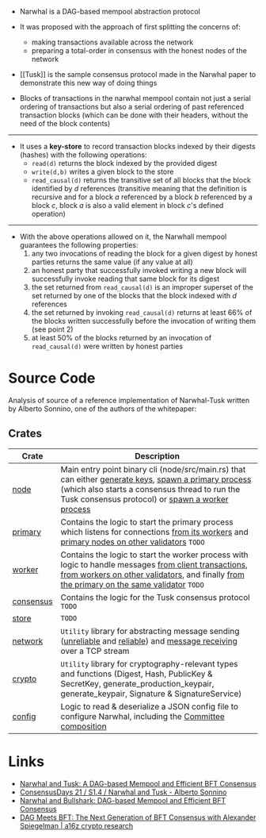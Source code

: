 
- Narwhal is a DAG-based mempool abstraction protocol

- It was proposed with the approach of first splitting the concerns of:
  + making transactions available across the network
  + preparing a total-order in consensus with the honest nodes of the network
- [[Tusk]] is the sample consensus protocol made in the Narwhal paper to demonstrate this new way of doing things 
  
- Blocks of transactions in the narwhal mempool contain not just a serial ordering of transactions but also a serial ordering of past referenced transaction blocks (which can be done with their headers, without the need of the block contents)

---

- It uses a __key-store__ to record transaction blocks indexed by their digests (hashes) with the following operations:
  + `read(d)` returns the block indexed by the provided digest
  + `write(d,b)` writes a given block to the store
  + `read_causal(d)` returns the transitive set of all blocks that the block identified by _d_ references (transitive meaning that the definition is recursive and for a block *a* referenced by a block *b* referenced by a block *c*, block *a* is also a valid element in block *c*'s defined operation)

---

- With the above operations allowed on it, the Narwhall mempool guarantees the following properties:
  1. any two invocations of reading the block for a given digest by honest parties returns the same value (if any value at all)
  2. an honest party that successfully invoked writing a new block will successfully invoke reading that same block for its digest
  3. the set returned from `read_causal(d)` is an improper superset of the set returned by one of the blocks that the block indexed with _d_ references
  4. the set returned by invoking `read_causal(d)` returns at least 66% of the blocks written successfully before the invocation of writing them (see point 2)
  5. at least 50% of the blocks returned by an invocation of `read_causal(d)` were written by honest parties


# Source Code
Analysis of source of a reference implementation of Narwhal-Tusk written by Alberto Sonnino, one of the authors of the whitepaper:

## Crates

| **Crate** | **Description** |
| --------- | --------------- |
| [node](https://github.com/facebookresearch/narwhal/blob/main/node/src/main.rs#L18) | Main entry point binary cli (node/src/main.rs) that can either [generate keys](https://github.com/facebookresearch/narwhal/blob/main/node/src/main.rs#L59), [spawn a primary process](https://github.com/facebookresearch/narwhal/blob/main/node/src/main.rs#L100) (which also starts a consensus thread to run the Tusk consensus protocol) or [spawn a worker process](https://github.com/facebookresearch/narwhal/blob/main/node/src/main.rs#L124) |
| [primary](https://github.com/facebookresearch/narwhal/blob/main/primary/src/primary.rs#L61) | Contains the logic to start the primary process which listens for connections [from its workers](https://github.com/facebookresearch/narwhal/blob/main/primary/src/primary.rs#L110) and [primary nodes on other validators](https://github.com/facebookresearch/narwhal/blob/main/primary/src/primary.rs#L91) `TODO`|
| [worker](https://github.com/facebookresearch/narwhal/blob/main/worker/src/worker.rs#L42) | Contains the logic to start the worker process with logic to handle messages [from client transactions](https://github.com/facebookresearch/narwhal/blob/main/worker/src/worker.rs#L137), [from workers on other validators](https://github.com/facebookresearch/narwhal/blob/main/worker/src/worker.rs#L197), and finally [from the primary on the same validator](https://github.com/facebookresearch/narwhal/blob/main/worker/src/worker.rs#L102) `TODO`|
| [consensus](https://github.com/facebookresearch/narwhal/blob/main/consensus/src/lib.rs#L63) | Contains the logic for the Tusk consensus protocol `TODO` |
| [store](https://github.com/facebookresearch/narwhal/blob/main/store/src/lib.rs#L23) | `TODO` |
| [network](https://github.com/facebookresearch/narwhal/tree/main/network/src) | `Utility` library for abstracting message sending ([unreliable](https://github.com/facebookresearch/narwhal/blob/main/network/src/simple_sender.rs#L20) and [reliable](https://github.com/facebookresearch/narwhal/blob/main/network/src/reliable_sender.rs#L27)) and [message receiving](https://github.com/facebookresearch/narwhal/blob/main/network/src/receiver.rs#L29) over a TCP stream |
| [crypto](https://github.com/facebookresearch/narwhal/blob/main/crypto/src/lib.rs) | `Utility` library for cryptography-relevant types and functions (Digest, Hash, PublicKey & SecretKey, generate_production_keypair, generate_keypair, Signature & SignatureService) |
| [config](https://github.com/facebookresearch/narwhal/blob/main/config/src/lib.rs#L62) | Logic to read & deserialize a JSON config file to configure Narwhal, including the [Committee composition](https://github.com/facebookresearch/narwhal/blob/main/config/src/lib.rs#L141) | 


# Links
- [Narwhal and Tusk: A DAG-based Mempool and Efficient BFT Consensus](https://arxiv.org/pdf/2105.11827)
- [ConsensusDays 21 / S1.4 / Narwhal and Tusk - Alberto Sonnino](https://www.youtube.com/watch?v=K5ph4-7vvHk)
- [Narwhal and Bullshark: DAG-based Mempool and Efficient BFT Consensus](https://www.youtube.com/watch?v=xKDDuPrYUag)
- [DAG Meets BFT: The Next Generation of BFT Consensus with Alexander Spiegelman | a16z crypto research](https://www.youtube.com/watch?v=NGOXVSFzYdI)
